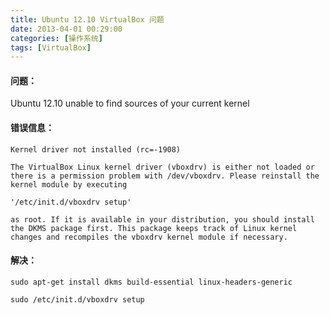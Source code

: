 ```yaml
---
title: Ubuntu 12.10 VirtualBox 问题
date: 2013-04-01 00:29:00
categories: [操作系统]
tags: [VirtualBox]
---
```


#### 问题：

Ubuntu 12.10 unable to find sources of your current kernel

#### 错误信息：

	Kernel driver not installed (rc=-1908)

    The VirtualBox Linux kernel driver (vboxdrv) is either not loaded or there is a permission problem with /dev/vboxdrv. Please reinstall the kernel module by executing

    '/etc/init.d/vboxdrv setup'

    as root. If it is available in your distribution, you should install the DKMS package first. This package keeps track of Linux kernel changes and recompiles the vboxdrv kernel module if necessary.
    
#### 解决：

	sudo apt-get install dkms build-essential linux-headers-generic
	
	sudo /etc/init.d/vboxdrv setup